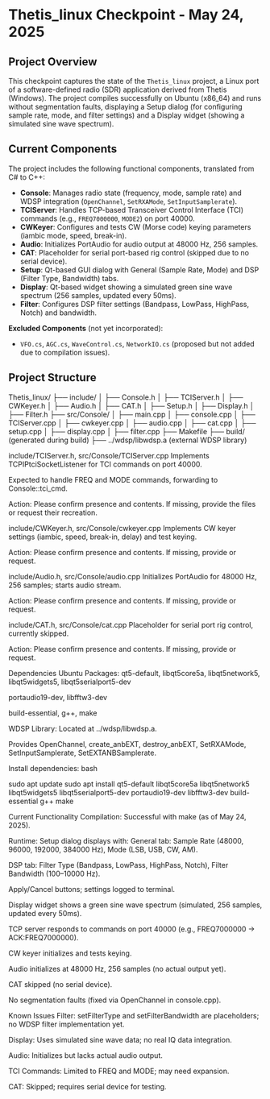 # Thetis_linux Checkpoint - May 24, 2025

## Project Overview
This checkpoint captures the state of the `Thetis_linux` project, a Linux port of a software-defined radio (SDR) application derived from Thetis (Windows). The project compiles successfully on Ubuntu (x86_64) and runs without segmentation faults, displaying a Setup dialog (for configuring sample rate, mode, and filter settings) and a Display widget (showing a simulated sine wave spectrum).

## Current Components
The project includes the following functional components, translated from C# to C++:
- **Console**: Manages radio state (frequency, mode, sample rate) and WDSP integration (`OpenChannel`, `SetRXAMode`, `SetInputSamplerate`).
- **TCIServer**: Handles TCP-based Transceiver Control Interface (TCI) commands (e.g., `FREQ7000000`, `MODE2`) on port 40000.
- **CWKeyer**: Configures and tests CW (Morse code) keying parameters (iambic mode, speed, break-in).
- **Audio**: Initializes PortAudio for audio output at 48000 Hz, 256 samples.
- **CAT**: Placeholder for serial port-based rig control (skipped due to no serial device).
- **Setup**: Qt-based GUI dialog with General (Sample Rate, Mode) and DSP (Filter Type, Bandwidth) tabs.
- **Display**: Qt-based widget showing a simulated green sine wave spectrum (256 samples, updated every 50ms).
- **Filter**: Configures DSP filter settings (Bandpass, LowPass, HighPass, Notch) and bandwidth.

**Excluded Components** (not yet incorporated):
- `VFO.cs`, `AGC.cs`, `WaveControl.cs`, `NetworkIO.cs` (proposed but not added due to compilation issues).

## Project Structure
Thetis_linux/
├── include/
│   ├── Console.h
│   ├── TCIServer.h
│   ├── CWKeyer.h
│   ├── Audio.h
│   ├── CAT.h
│   ├── Setup.h
│   ├── Display.h
│   ├── Filter.h
├── src/Console/
│   ├── main.cpp
│   ├── console.cpp
│   ├── TCIServer.cpp
│   ├── cwkeyer.cpp
│   ├── audio.cpp
│   ├── cat.cpp
│   ├── setup.cpp
│   ├── display.cpp
│   ├── filter.cpp
├── Makefile
├── build/ (generated during build)
├── ../wdsp/libwdsp.a (external WDSP library)

include/TCIServer.h, src/Console/TCIServer.cpp
Implements TCPIPtciSocketListener for TCI commands on port 40000.

Expected to handle FREQ and MODE commands, forwarding to Console::tci_cmd.

Action: Please confirm presence and contents. If missing, provide the files or request their recreation.

include/CWKeyer.h, src/Console/cwkeyer.cpp
Implements CW keyer settings (iambic, speed, break-in, delay) and test keying.

Action: Please confirm presence and contents. If missing, provide or request.

include/Audio.h, src/Console/audio.cpp
Initializes PortAudio for 48000 Hz, 256 samples; starts audio stream.

Action: Please confirm presence and contents. If missing, provide or request.

include/CAT.h, src/Console/cat.cpp
Placeholder for serial port rig control, currently skipped.

Action: Please confirm presence and contents. If missing, provide or request.

Dependencies
Ubuntu Packages:
qt5-default, libqt5core5a, libqt5network5, libqt5widgets5, libqt5serialport5-dev

portaudio19-dev, libfftw3-dev

build-essential, g++, make

WDSP Library:
Located at ../wdsp/libwdsp.a.

Provides OpenChannel, create_anbEXT, destroy_anbEXT, SetRXAMode, SetInputSamplerate, SetEXTANBSamplerate.

Install dependencies:
bash

sudo apt update
sudo apt install qt5-default libqt5core5a libqt5network5 libqt5widgets5 libqt5serialport5-dev portaudio19-dev libfftw3-dev build-essential g++ make

Current Functionality
Compilation: Successful with make (as of May 24, 2025).

Runtime:
Setup dialog displays with:
General tab: Sample Rate (48000, 96000, 192000, 384000 Hz), Mode (LSB, USB, CW, AM).

DSP tab: Filter Type (Bandpass, LowPass, HighPass, Notch), Filter Bandwidth (100–10000 Hz).

Apply/Cancel buttons; settings logged to terminal.

Display widget shows a green sine wave spectrum (simulated, 256 samples, updated every 50ms).

TCP server responds to commands on port 40000 (e.g., FREQ7000000 → ACK:FREQ7000000).

CW keyer initializes and tests keying.

Audio initializes at 48000 Hz, 256 samples (no actual output yet).

CAT skipped (no serial device).

No segmentation faults (fixed via OpenChannel in console.cpp).

Known Issues
Filter: setFilterType and setFilterBandwidth are placeholders; no WDSP filter implementation yet.

Display: Uses simulated sine wave data; no real IQ data integration.

Audio: Initializes but lacks actual audio output.

TCI Commands: Limited to FREQ and MODE; may need expansion.

CAT: Skipped; requires serial device for testing.



